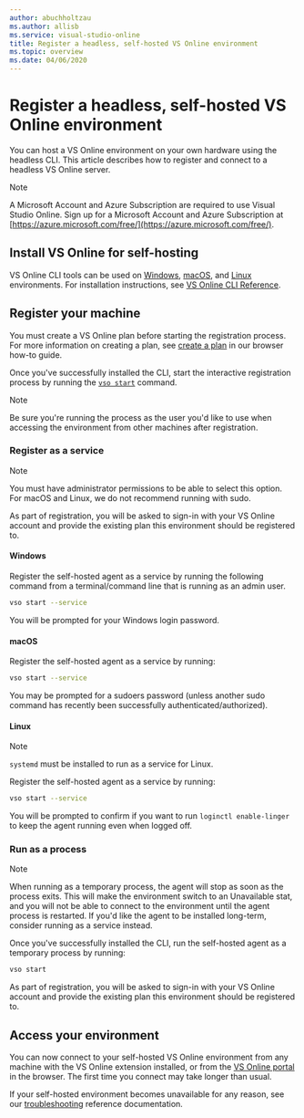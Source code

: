```yaml
---
author: abuchholtzau
ms.author: allisb
ms.service: visual-studio-online
title: Register a headless, self-hosted VS Online environment
ms.topic: overview
ms.date: 04/06/2020
---
```


# Register a headless, self-hosted VS Online environment

You can host a VS Online environment on your own hardware using the headless CLI. This article describes how to register and connect to a headless VS Online server.

> [!NOTE]
> A Microsoft Account and Azure Subscription are required to use Visual Studio Online. Sign up for a Microsoft Account and Azure Subscription at [https://azure.microsoft.com/free/](https://azure.microsoft.com/free/).

## Install VS Online for self-hosting

VS Online CLI tools can be used on [Windows](~/reference/vsonline-cli.md#windows), [macOS](~/reference/vsonline-cli.md#macos), and [Linux](~/reference/vsonline-cli.md#linux) environments. For installation instructions, see [VS Online CLI Reference](~/reference/vsonline-cli.md#installation).

## Register your machine

You must create a VS Online plan before starting the registration process. For more information on creating a plan, see [create a plan](browser.md#create-a-plan) in our browser how-to guide.

Once you've successfully installed the CLI, start the interactive registration process by running the [`vso start`](~/reference/vsonline-cli.md#start-vs-online) command.

> [!NOTE]
> Be sure you're running the process as the user you'd like to use when accessing the environment from other machines after registration.

### Register as a service

> [!NOTE]
> You must have administrator permissions to be able to select this option. For macOS and Linux, we do not recommend running with sudo.

As part of registration, you will be asked to sign-in with your VS Online account and provide the existing plan this environment should be registered to.

#### Windows

Register the self-hosted agent as a service by running the following command from a terminal/command line that is running as an admin user.

```bash
vso start --service
```

You will be prompted for your Windows login password.

#### macOS

Register the self-hosted agent as a service by running:

```bash
vso start --service
```

You may be prompted for a sudoers password (unless another sudo command has recently been successfully authenticated/authorized).

#### Linux

>[!NOTE]
> `systemd` must be installed to run as a service for Linux.

Register the self-hosted agent as a service by running:

```bash
vso start --service
```

You will be prompted to confirm if you want to run `loginctl enable-linger` to keep the agent running even when logged off.

### Run as a process

> [!NOTE]
> When running as a temporary process, the agent will stop as soon as the process exits. This will make the environment switch to an Unavailable stat,  and you will not be able to connect to the environment until the agent process is restarted. If you'd like the agent to be installed long-term, consider running as a service instead.

Once you've successfully installed the CLI, run the self-hosted agent as a temporary process by running:

```bash
vso start
```

As part of registration, you will be asked to sign-in with your VS Online account and provide the existing plan this environment should be registered to.

## Access your environment

You can now connect to your self-hosted VS Online environment from any machine with the VS Online extension installed, or from the [VS Online portal](https://online.visualstudio.com/environments) in the browser. The first time you connect may take longer than usual.

If your self-hosted environment becomes unavailable for any reason, see our [troubleshooting](~/resources/troubleshooting.md#self-hosted-environments) reference documentation.
